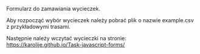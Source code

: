 Formularz do zamawiania wycieczek.

Aby rozpocząć wybór wycieczek należy pobrać plik o nazwie example.csv z przykładowymi trasami.

Następnie należy wczytać wycieczki na stronie:
https://karolije.github.io/Task-javascript-forms/
